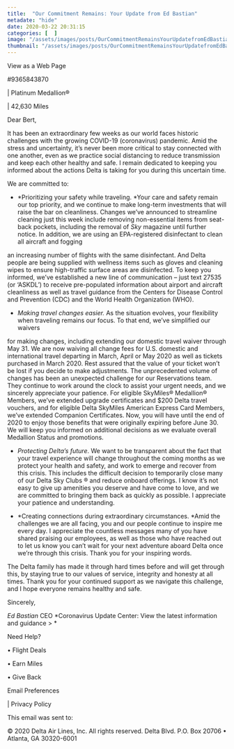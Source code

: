 ```yaml
---
title:  "Our Commitment Remains: Your Update from Ed Bastian"
metadate: "hide"
date: 2020-03-22 20:31:15
categories: [  ]
image: "/assets/images/posts/OurCommitmentRemainsYourUpdatefromEdBastian_full.png"
thumbnail: "/assets/images/posts/OurCommitmentRemainsYourUpdatefromEdBastian.png"
---
```

  View as a Web Page





#9365843870

 | Platinum Medallion®

 |  42,630 Miles






Dear Bert,

It has been an extraordinary few weeks as our world faces historic
challenges with the growing COVID-19 (coronavirus) pandemic. Amid the
stress and uncertainty, it’s never been more critical to stay connected
with one another, even as we practice social distancing to reduce
transmission and keep each other healthy and safe. I remain dedicated to
keeping you informed about the actions Delta is taking for you during this
uncertain time.

We are committed to:

   - *Prioritizing your safety while traveling. *Your care and safety
   remain our top priority, and we continue to make long-term investments that
   will raise the bar on cleanliness. Changes we’ve announced to streamline
   cleaning just this week include removing non-essential items from seat-back
   pockets, including the removal of *Sky* magazine until further notice.
   In addition, we are using an EPA-registered disinfectant to clean all
   aircraft and fogging
   
   an increasing number of flights with the same disinfectant. And Delta
   people are being supplied with wellness items such as gloves and cleaning
   wipes to ensure high-traffic surface areas are disinfected. To keep you
   informed, we’ve established a new line of communication – just text 27535
   (or ‘ASKDL’) to receive pre-populated information about airport and
   aircraft cleanliness as well as travel guidance from the Centers for
   Disease Control and Prevention (CDC) and the World Health Organization
   (WHO).


   - *Making travel changes easier.* As the situation evolves, your
   flexibility when traveling remains our focus. To that end, we’ve simplified
   our waivers
   
   for making changes, including extending our domestic travel waiver through
   May 31. We are now waiving all change fees for U.S. domestic and
   international travel departing in March, April or May 2020 as well as
   tickets purchased in March 2020. Rest assured that the value of your ticket
   won’t be lost if you decide to make adjustments. The unprecedented volume
   of changes has been an unexpected challenge for our Reservations team. They
   continue to work around the clock to assist your urgent needs, and we
   sincerely appreciate your patience. For eligible SkyMiles®
Medallion® Members,
   we’ve extended upgrade certificates and $200 Delta travel vouchers, and for
   eligible Delta SkyMiles American Express Card Members, we’ve extended
   Companion Certificates. Now, you will have until the end of 2020 to enjoy
   those benefits that were originally expiring before June 30. We will keep
   you informed on additional decisions as we evaluate overall Medallion
   Status and promotions.


   - *Protecting Delta’s future*. We want to be transparent about the fact
   that your travel experience will change throughout the coming months as we
   protect your health and safety, and work to emerge and recover from this
   crisis. This includes the difficult decision to temporarily close many of
   our Delta Sky Clubs
   ®
   and reduce onboard offerings. I know it’s not easy to give up amenities
   you deserve and have come to love, and we are committed to bringing them
   back as quickly as possible. I appreciate your patience and understanding.


   - *Creating connections during extraordinary circumstances. *Amid the
   challenges we are all facing, you and our people continue to inspire me
   every day. I appreciate the countless messages many of you have shared
   praising our employees, as well as those who have reached out to let us
   know you can’t wait for your next adventure aboard Delta once we’re through
   this crisis. Thank you for your inspiring words.

The Delta family has made it through hard times before and will get through
this, by staying true to our values of service, integrity and honesty at
all times. Thank you for your continued support as we navigate this
challenge, and I hope everyone remains healthy and safe.


Sincerely,



*Ed Bastian*
CEO
*Coronavirus Update Center:  View the latest information and guidance >
*

Need Help?

•
Flight Deals

•
Earn Miles

•
Give Back







Email Preferences

 |
Privacy Policy

This email was sent to:

© 2020 Delta Air Lines, Inc. All rights reserved.
Delta Blvd. P.O. Box 20706 • Atlanta, GA 30320-6001

